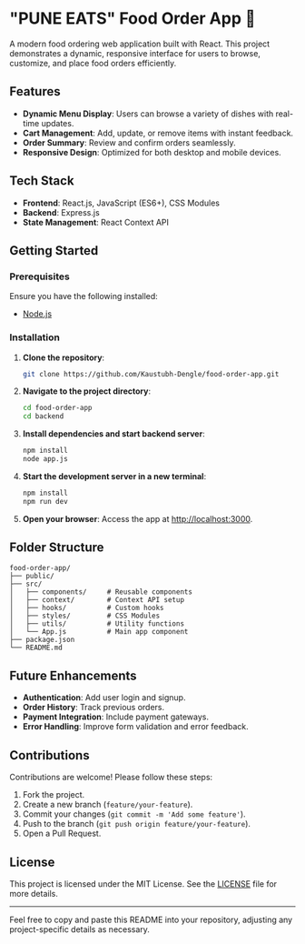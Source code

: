 # "PUNE EATS" Food Order App 🍔

A modern food ordering web application built with React. This project demonstrates a dynamic, responsive interface for users to browse, customize, and place food orders efficiently.

## Features

- **Dynamic Menu Display**: Users can browse a variety of dishes with real-time updates.
- **Cart Management**: Add, update, or remove items with instant feedback.
- **Order Summary**: Review and confirm orders seamlessly.
- **Responsive Design**: Optimized for both desktop and mobile devices.

## Tech Stack

- **Frontend**: React.js, JavaScript (ES6+), CSS Modules
- **Backend**: Express.js
- **State Management**: React Context API

## Getting Started

### Prerequisites

Ensure you have the following installed:
- [Node.js](https://nodejs.org/)

### Installation

1. **Clone the repository**:
   ```bash
   git clone https://github.com/Kaustubh-Dengle/food-order-app.git
   ```

2. **Navigate to the project directory**:
   ```bash
   cd food-order-app
   cd backend
   ```

3. **Install dependencies and start backend server**:
   ```bash
   npm install
   node app.js
   ```

4. **Start the development server in a new terminal**:
   ```bash
   npm install
   npm run dev
   ```

5. **Open your browser**:
   Access the app at [http://localhost:3000](http://localhost:3000).

## Folder Structure

```
food-order-app/
├── public/
├── src/
│   ├── components/     # Reusable components
│   ├── context/        # Context API setup
│   ├── hooks/          # Custom hooks
│   ├── styles/         # CSS Modules
│   ├── utils/          # Utility functions
│   └── App.js          # Main app component
├── package.json
└── README.md
```

## Future Enhancements

- **Authentication**: Add user login and signup.
- **Order History**: Track previous orders.
- **Payment Integration**: Include payment gateways.
- **Error Handling**: Improve form validation and error feedback.

## Contributions

Contributions are welcome! Please follow these steps:

1. Fork the project.
2. Create a new branch (`feature/your-feature`).
3. Commit your changes (`git commit -m 'Add some feature'`).
4. Push to the branch (`git push origin feature/your-feature`).
5. Open a Pull Request.

## License

This project is licensed under the MIT License. See the [LICENSE](LICENSE) file for more details.

---

Feel free to copy and paste this README into your repository, adjusting any project-specific details as necessary.
